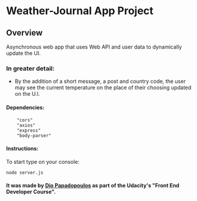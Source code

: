 # Weather-Journal App Project

## Overview
Asynchronous web app that uses Web API and user data to dynamically update the UI. 

### In greater detail:

- By the addition of a short message, a post and country code, the user may see the current temperature on the place of their choosing updated on the U.I.  

#### Dependencies:

```
    "cors"
    "axios"
    "express"
    "body-parser"
```

#### Instructions:

To start type on your console:

```
node server.js
```
#### It was made by [Dio Papadopoulos](https://dio-papa-portfolio-site.herokuapp.com/travellingWeatherApp) as part of the Udacity's "Front End Developer Course".
